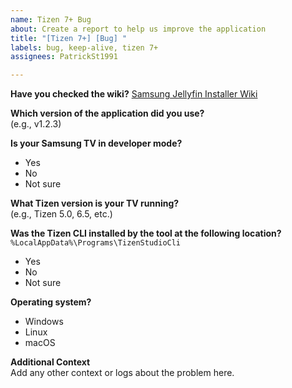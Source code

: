 ```yaml
---
name: Tizen 7+ Bug
about: Create a report to help us improve the application
title: "[Tizen 7+] [Bug] "
labels: bug, keep-alive, tizen 7+
assignees: PatrickSt1991

---
```


**Have you checked the wiki?**
[Samsung Jellyfin Installer Wiki](https://github.com/PatrickSt1991/Samsung-Jellyfin-Installer/wiki)

**Which version of the application did you use?**  
(e.g., v1.2.3)

**Is your Samsung TV in developer mode?**  
- Yes  
- No  
- Not sure

**What Tizen version is your TV running?**  
(e.g., Tizen 5.0, 6.5, etc.)

**Was the Tizen CLI installed by the tool at the following location?**  
`%LocalAppData%\Programs\TizenStudioCli`  
- Yes  
- No  
- Not sure

**Operating system?**
- Windows
- Linux
- macOS

**Additional Context**  
Add any other context or logs about the problem here.
